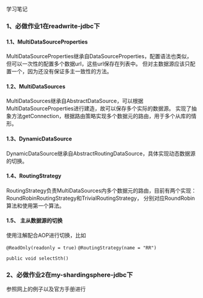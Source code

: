 学习笔记

### 1、必做作业1在readwrite-jdbc下

#### 1.1、MultiDataSourceProperties

MultiDataSourceProperties继承自DataSourceProperties，配置语法也类似，但可以一次性的配置多个数据url，这些url保存在列表中。
但对主数据源应该只配置一个，因为还没有保证多主一致性的方法。

#### 1.2、MultiDataSources

MultiDataSources继承自AbstractDataSource，可以根据MultiDataSourceProperties进行建造，故可以保存多个实际的数据源。
实现了抽象方法getConnection，根据路由策略实现多个数据元的路由，用于多个从库的情形。

#### 1.3、DynamicDataSource

DynamicDataSource继承自AbstractRoutingDataSource，具体实现动态数据源的切换。

#### 1.4、RoutingStrategy

RoutingStrategy负责MultiDataSources内多个数据元的路由，目前有两个实现：RoundRobinRoutingStrategy和TrivialRoutingStrategy，
分别对应RoundRobin算法和使用第一个算法。

#### 1.5、 主从数据源的切换

使用注解配合AOP进行切换，比如

`@ReadOnly(readonly = true)`
`@RoutingStrategy(name = "RR")`

`public void selectSth()`

### 2、必做作业2在my-shardingsphere-jdbc下

参照网上的例子以及官方手册进行
